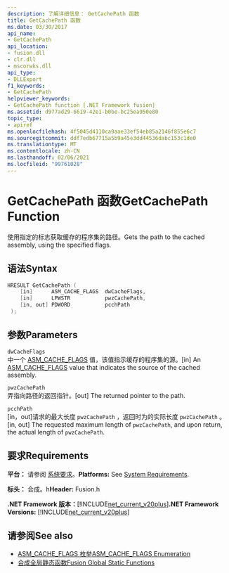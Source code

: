 ```yaml
---
description: 了解详细信息： GetCachePath 函数
title: GetCachePath 函数
ms.date: 03/30/2017
api_name:
- GetCachePath
api_location:
- fusion.dll
- clr.dll
- mscorwks.dll
api_type:
- DLLExport
f1_keywords:
- GetCachePath
helpviewer_keywords:
- GetCachePath function [.NET Framework fusion]
ms.assetid: d977ad29-6619-42e1-b0be-bc25ea950e80
topic_type:
- apiref
ms.openlocfilehash: 4f5045d4110ca9aae33ef54eb85a2146f855e6c7
ms.sourcegitcommit: ddf7edb67715a5b9a45e3dd44536dabc153c1de0
ms.translationtype: MT
ms.contentlocale: zh-CN
ms.lasthandoff: 02/06/2021
ms.locfileid: "99761028"
---
```

# <a name="getcachepath-function"></a><span data-ttu-id="81518-103">GetCachePath 函数</span><span class="sxs-lookup"><span data-stu-id="81518-103">GetCachePath Function</span></span>

<span data-ttu-id="81518-104">使用指定的标志获取缓存的程序集的路径。</span><span class="sxs-lookup"><span data-stu-id="81518-104">Gets the path to the cached assembly, using the specified flags.</span></span>  
  
## <a name="syntax"></a><span data-ttu-id="81518-105">语法</span><span class="sxs-lookup"><span data-stu-id="81518-105">Syntax</span></span>  
  
```cpp  
HRESULT GetCachePath (  
    [in]      ASM_CACHE_FLAGS  dwCacheFlags,  
    [in]      LPWSTR           pwzCachePath,  
    [in, out] PDWORD           pcchPath  
 );  
```  
  
## <a name="parameters"></a><span data-ttu-id="81518-106">参数</span><span class="sxs-lookup"><span data-stu-id="81518-106">Parameters</span></span>  

 `dwCacheFlags`  
 <span data-ttu-id="81518-107">中一个 [ASM_CACHE_FLAGS](asm-cache-flags-enumeration.md) 值，该值指示缓存的程序集的源。</span><span class="sxs-lookup"><span data-stu-id="81518-107">[in] An [ASM_CACHE_FLAGS](asm-cache-flags-enumeration.md) value that indicates the source of the cached assembly.</span></span>  
  
 `pwzCachePath`  
 <span data-ttu-id="81518-108">弄指向路径的返回指针。</span><span class="sxs-lookup"><span data-stu-id="81518-108">[out] The returned pointer to the path.</span></span>  
  
 `pcchPath`  
 <span data-ttu-id="81518-109">[in，out]请求的最大长度 `pwzCachePath` ，返回时为的实际长度 `pwzCachePath` 。</span><span class="sxs-lookup"><span data-stu-id="81518-109">[in, out] The requested maximum length of `pwzCachePath`, and upon return, the actual length of `pwzCachePath`.</span></span>  
  
## <a name="requirements"></a><span data-ttu-id="81518-110">要求</span><span class="sxs-lookup"><span data-stu-id="81518-110">Requirements</span></span>  

 <span data-ttu-id="81518-111">**平台：** 请参阅 [系统要求](../../get-started/system-requirements.md)。</span><span class="sxs-lookup"><span data-stu-id="81518-111">**Platforms:** See [System Requirements](../../get-started/system-requirements.md).</span></span>  
  
 <span data-ttu-id="81518-112">**标头：** 合成。h</span><span class="sxs-lookup"><span data-stu-id="81518-112">**Header:** Fusion.h</span></span>  
  
 <span data-ttu-id="81518-113">**.NET Framework 版本：**[!INCLUDE[net_current_v20plus](../../../../includes/net-current-v20plus-md.md)]</span><span class="sxs-lookup"><span data-stu-id="81518-113">**.NET Framework Versions:** [!INCLUDE[net_current_v20plus](../../../../includes/net-current-v20plus-md.md)]</span></span>  
  
## <a name="see-also"></a><span data-ttu-id="81518-114">请参阅</span><span class="sxs-lookup"><span data-stu-id="81518-114">See also</span></span>

- [<span data-ttu-id="81518-115">ASM_CACHE_FLAGS 枚举</span><span class="sxs-lookup"><span data-stu-id="81518-115">ASM_CACHE_FLAGS Enumeration</span></span>](asm-cache-flags-enumeration.md)
- [<span data-ttu-id="81518-116">合成全局静态函数</span><span class="sxs-lookup"><span data-stu-id="81518-116">Fusion Global Static Functions</span></span>](fusion-global-static-functions.md)
